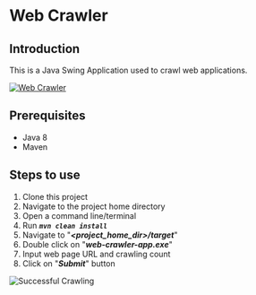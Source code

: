 # Web Crawler
## Introduction
This is a Java Swing Application used to crawl web applications.

[![Web Crawler](https://user-images.githubusercontent.com/9147189/138921617-2acc4861-9ed5-4f04-bbe5-8db16994b899.png "Web Crawler")](https://user-images.githubusercontent.com/9147189/138921617-2acc4861-9ed5-4f04-bbe5-8db16994b899.png "Web Crawler")

## Prerequisites
* Java 8
* Maven

## Steps to use
1. Clone this project
2. Navigate to the project home directory
3. Open a command line/terminal
4. Run ***`mvn clean install`***
5. Navigate to "***<project_home_dir>/target***"
6. Double click on "***web-crawler-app.exe***"
7. Input web page URL and crawling count
8. Click on "***Submit***" button

![Successful Crawling](https://user-images.githubusercontent.com/9147189/132093611-cdbda214-b7d9-4bbe-8e26-03417f5aa5e1.png)
